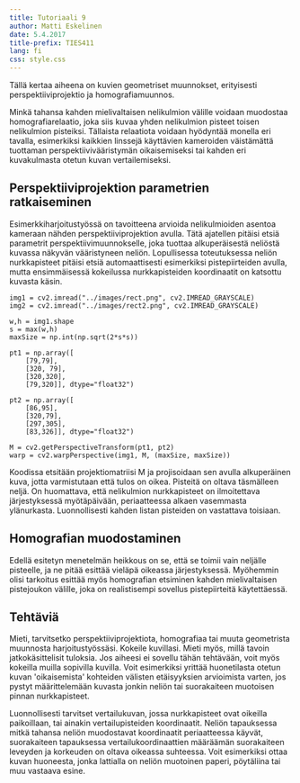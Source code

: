 ```yaml
---
title: Tutoriaali 9
author: Matti Eskelinen
date: 5.4.2017
title-prefix: TIES411
lang: fi
css: style.css
---
```


Tällä kertaa aiheena on kuvien geometriset muunnokset, erityisesti
perspektiiviprojektio ja homografiamuunnos.

Minkä tahansa kahden mielivaltaisen nelikulmion välille voidaan muodostaa
homografiarelaatio, joka siis kuvaa yhden nelikulmion pisteet toisen nelikulmion
pisteiksi. Tällaista relaatiota voidaan hyödyntää monella eri tavalla,
esimerkiksi kaikkien linssejä käyttävien kameroiden väistämättä tuottaman
perspektiivivääristymän oikaisemiseksi tai kahden eri kuvakulmasta otetun kuvan
vertailemiseksi.

## Perspektiiviprojektion parametrien ratkaiseminen

Esimerkkiharjoitustyössä on tavoitteena arvioida nelikulmioiden asentoa kameraan
nähden perspektiiviprojektion avulla. Tätä ajatellen pitäisi etsiä parametrit
perspektiivimuunnokselle, joka tuottaa alkuperäisestä neliöstä kuvassa näkyvän
vääristyneen neliön. Lopullisessa toteutuksessa neliön nurkkapisteet pitäisi
etsiä automaattisesti esimerkiksi pistepiirteiden avulla, mutta ensimmäisessä
kokeilussa nurkkapisteiden koordinaatit on katsottu kuvasta käsin.

```{.python}
img1 = cv2.imread("../images/rect.png", cv2.IMREAD_GRAYSCALE)
img2 = cv2.imread("../images/rect2.png", cv2.IMREAD_GRAYSCALE)

w,h = img1.shape
s = max(w,h)
maxSize = np.int(np.sqrt(2*s*s))

pt1 = np.array([
	[79,79],
	[320, 79],
	[320,320],
	[79,320]], dtype="float32")

pt2 = np.array([
	[86,95],
	[320,79],
	[297,305],
	[83,326]], dtype="float32")

M = cv2.getPerspectiveTransform(pt1, pt2)
warp = cv2.warpPerspective(img1, M, (maxSize, maxSize))
```

Koodissa etsitään projektiomatriisi M ja projisoidaan sen avulla alkuperäinen
kuva, jotta varmistutaan että tulos on oikea. Pisteitä on oltava täsmälleen
neljä. On huomattava, että nelikulmion nurkkapisteet on ilmoitettava
järjestyksessä myötäpäivään, periaatteessa alkaen vasemmasta ylänurkasta.
Luonnollisesti kahden listan pisteiden on vastattava toisiaan.

## Homografian muodostaminen

Edellä esitetyn menetelmän heikkous on se, että se toimii vain neljälle
pisteelle, ja ne pitää esittää vieläpä oikeassa järjestyksessä. Myöhemmin olisi
tarkoitus esittää myös homografian etsiminen kahden mielivaltaisen pistejoukon
välille, joka on realistisempi sovellus pistepiirteitä käytettäessä.

## Tehtäviä

Mieti, tarvitsetko perspektiiviprojektiota, homografiaa tai muuta geometrista
muunnosta harjoitustyössäsi. Kokeile kuvillasi. Mieti myös, millä tavoin
jatkokäsittelisit tuloksia. Jos aiheesi ei sovellu tähän tehtävään, voit myös
kokeilla muilla sopivilla kuvilla. Voit esimerkiksi yrittää huonetilasta otetun
kuvan 'oikaisemista' kohteiden välisten etäisyyksien arvioimista varten, jos
pystyt määrittelemään kuvasta jonkin neliön tai suorakaiteen muotoisen pinnan
nurkkapisteet.

Luonnollisesti tarvitset vertailukuvan, jossa nurkkapisteet ovat oikeilla
paikoillaan, tai ainakin vertailupisteiden koordinaatit. Neliön tapauksessa
mitkä tahansa neliön muodostavat koordinaatit periaatteessa käyvät, suorakaiteen
tapauksessa vertailukoordinaattien määräämän suorakaiteen leveyden ja korkeuden
on oltava oikeassa suhteessa. Voit esimerkiksi ottaa kuvan huoneesta, jonka
lattialla on neliön muotoinen paperi, pöytäliina tai muu vastaava esine.

